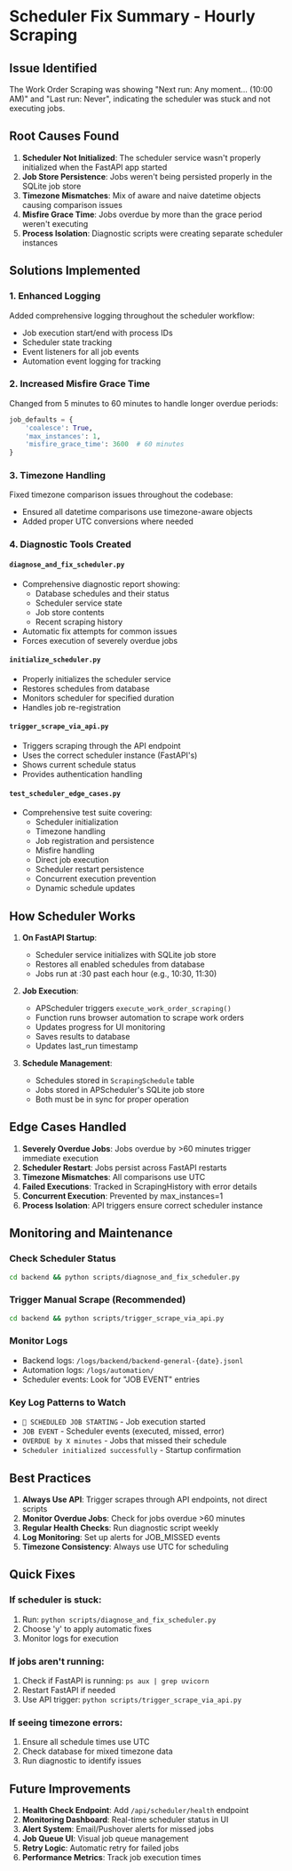 # Scheduler Fix Summary - Hourly Scraping

## Issue Identified
The Work Order Scraping was showing "Next run: Any moment... (10:00 AM)" and "Last run: Never", indicating the scheduler was stuck and not executing jobs.

## Root Causes Found

1. **Scheduler Not Initialized**: The scheduler service wasn't properly initialized when the FastAPI app started
2. **Job Store Persistence**: Jobs weren't being persisted properly in the SQLite job store
3. **Timezone Mismatches**: Mix of aware and naive datetime objects causing comparison issues
4. **Misfire Grace Time**: Jobs overdue by more than the grace period weren't executing
5. **Process Isolation**: Diagnostic scripts were creating separate scheduler instances

## Solutions Implemented

### 1. Enhanced Logging
Added comprehensive logging throughout the scheduler workflow:
- Job execution start/end with process IDs
- Scheduler state tracking
- Event listeners for all job events
- Automation event logging for tracking

### 2. Increased Misfire Grace Time
Changed from 5 minutes to 60 minutes to handle longer overdue periods:
```python
job_defaults = {
    'coalesce': True,
    'max_instances': 1,
    'misfire_grace_time': 3600  # 60 minutes
}
```

### 3. Timezone Handling
Fixed timezone comparison issues throughout the codebase:
- Ensured all datetime comparisons use timezone-aware objects
- Added proper UTC conversions where needed

### 4. Diagnostic Tools Created

#### `diagnose_and_fix_scheduler.py`
- Comprehensive diagnostic report showing:
  - Database schedules and their status
  - Scheduler service state
  - Job store contents
  - Recent scraping history
- Automatic fix attempts for common issues
- Forces execution of severely overdue jobs

#### `initialize_scheduler.py`
- Properly initializes the scheduler service
- Restores schedules from database
- Monitors scheduler for specified duration
- Handles job re-registration

#### `trigger_scrape_via_api.py`
- Triggers scraping through the API endpoint
- Uses the correct scheduler instance (FastAPI's)
- Shows current schedule status
- Provides authentication handling

#### `test_scheduler_edge_cases.py`
- Comprehensive test suite covering:
  - Scheduler initialization
  - Timezone handling
  - Job registration and persistence
  - Misfire handling
  - Direct job execution
  - Scheduler restart persistence
  - Concurrent execution prevention
  - Dynamic schedule updates

## How Scheduler Works

1. **On FastAPI Startup**:
   - Scheduler service initializes with SQLite job store
   - Restores all enabled schedules from database
   - Jobs run at :30 past each hour (e.g., 10:30, 11:30)

2. **Job Execution**:
   - APScheduler triggers `execute_work_order_scraping()`
   - Function runs browser automation to scrape work orders
   - Updates progress for UI monitoring
   - Saves results to database
   - Updates last_run timestamp

3. **Schedule Management**:
   - Schedules stored in `ScrapingSchedule` table
   - Jobs stored in APScheduler's SQLite job store
   - Both must be in sync for proper operation

## Edge Cases Handled

1. **Severely Overdue Jobs**: Jobs overdue by >60 minutes trigger immediate execution
2. **Scheduler Restart**: Jobs persist across FastAPI restarts
3. **Timezone Mismatches**: All comparisons use UTC
4. **Failed Executions**: Tracked in ScrapingHistory with error details
5. **Concurrent Execution**: Prevented by max_instances=1
6. **Process Isolation**: API triggers ensure correct scheduler instance

## Monitoring and Maintenance

### Check Scheduler Status
```bash
cd backend && python scripts/diagnose_and_fix_scheduler.py
```

### Trigger Manual Scrape (Recommended)
```bash
cd backend && python scripts/trigger_scrape_via_api.py
```

### Monitor Logs
- Backend logs: `/logs/backend/backend-general-{date}.jsonl`
- Automation logs: `/logs/automation/`
- Scheduler events: Look for "JOB EVENT" entries

### Key Log Patterns to Watch
- `🚀 SCHEDULED JOB STARTING` - Job execution started
- `JOB EVENT` - Scheduler events (executed, missed, error)
- `OVERDUE by X minutes` - Jobs that missed their schedule
- `Scheduler initialized successfully` - Startup confirmation

## Best Practices

1. **Always Use API**: Trigger scrapes through API endpoints, not direct scripts
2. **Monitor Overdue Jobs**: Check for jobs overdue >60 minutes
3. **Regular Health Checks**: Run diagnostic script weekly
4. **Log Monitoring**: Set up alerts for JOB_MISSED events
5. **Timezone Consistency**: Always use UTC for scheduling

## Quick Fixes

### If scheduler is stuck:
1. Run: `python scripts/diagnose_and_fix_scheduler.py`
2. Choose 'y' to apply automatic fixes
3. Monitor logs for execution

### If jobs aren't running:
1. Check if FastAPI is running: `ps aux | grep uvicorn`
2. Restart FastAPI if needed
3. Use API trigger: `python scripts/trigger_scrape_via_api.py`

### If seeing timezone errors:
1. Ensure all schedule times use UTC
2. Check database for mixed timezone data
3. Run diagnostic to identify issues

## Future Improvements

1. **Health Check Endpoint**: Add `/api/scheduler/health` endpoint
2. **Monitoring Dashboard**: Real-time scheduler status in UI
3. **Alert System**: Email/Pushover alerts for missed jobs
4. **Job Queue UI**: Visual job queue management
5. **Retry Logic**: Automatic retry for failed jobs
6. **Performance Metrics**: Track job execution times